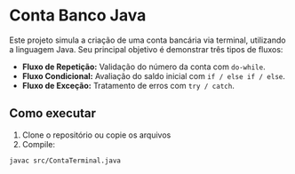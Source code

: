 # Conta Banco Java

Este projeto simula a criação de uma conta bancária via terminal, utilizando a linguagem Java. Seu principal objetivo é demonstrar três tipos de fluxos:

- **Fluxo de Repetição:** Validação do número da conta com `do-while`.
- **Fluxo Condicional:** Avaliação do saldo inicial com `if / else if / else`.
- **Fluxo de Exceção:** Tratamento de erros com `try / catch`.

## Como executar

1. Clone o repositório ou copie os arquivos
2. Compile:

```bash
javac src/ContaTerminal.java
